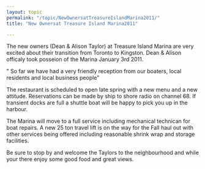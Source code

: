 ```yaml
---
layout: topic
permalink: "/topic/NewOwnersatTreasureIslandMarina2011/"
title: "New Ownersat Treasure Island Marina2011"

---
```


The new owners (Dean & Alison Taylor) at Treasure Island Marina are very excited about their transition from Toronto to Kingston. Dean & Alison officaly took posseion of the Marina January 3rd 2011.

" So far we have had a very friendly reception from our boaters, local residents and local business people"

The restaurant is scheduled to open late spring with a new menu and a new attitude. Reservations can be made by ship to shore radio on channel 68. If transient docks are full a shuttle boat will be happy to pick you up in the harbour.

The Marina will move to a full service including mechanical technican for boat repairs. A new 25 ton travel lift is on the way for the Fall haul out with other services being offered including reasonable shrink wrap and storage facilities.

Be sure to stop by and welcome the Taylors to the neighbourhood and while your there enjoy some good food and great views.

